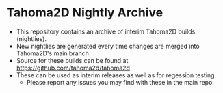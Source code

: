# Tahoma2D Nightly Archive
- This repository contains an archive of interim Tahoma2D builds (nightlies).
- New nightlies are generated every time changes are merged into Tahoma2D's main branch
- Source for these builds can be found at https://github.com/tahoma2d/tahoma2d
- These can be used as interim releases as well as for regession testing.
  - Please report any issues you may find with these in the main repo.

